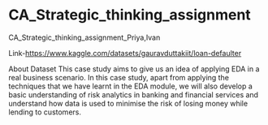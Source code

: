 # CA_Strategic_thinking_assignment
CA_Strategic_thinking_assignment_Priya,Ivan

Link-https://www.kaggle.com/datasets/gauravduttakiit/loan-defaulter

About Dataset
This case study aims to give us an idea of applying EDA in a real business scenario. In this case study, apart from applying the techniques that we have learnt in the EDA module, we will also develop a basic understanding of risk analytics in banking and financial services and understand how data is used to minimise the risk of losing money while lending to customers.
